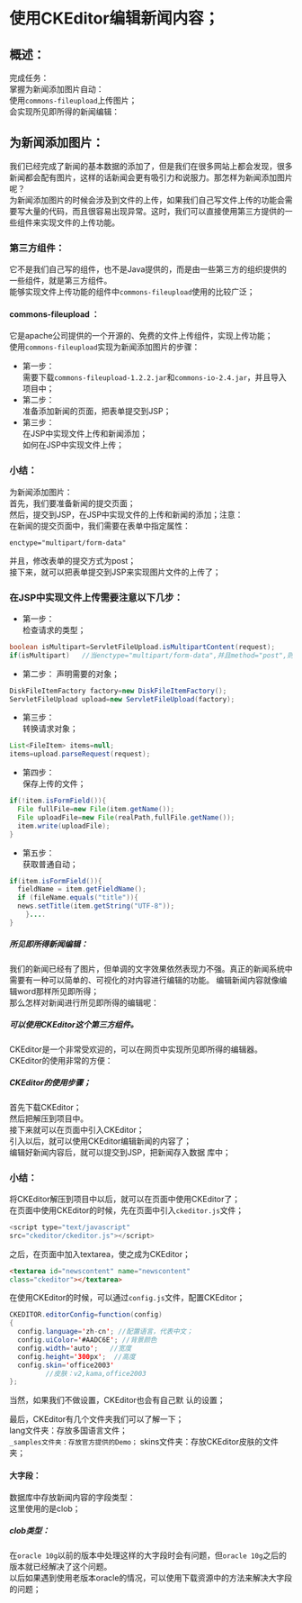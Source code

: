 # 使用CKEditor编辑新闻内容；
## 概述：  
完成任务：    
掌握为新闻添加图片自动：   
使用`commons-fileupload`上传图片；   
会实现所见即所得的新闻编辑：   

## 为新闻添加图片：
我们已经完成了新闻的基本数据的添加了，但是我们在很多网站上都会发现，很多新闻都会配有图片，这样的话新闻会更有吸引力和说服力。那怎样为新闻添加图片呢？  
为新闻添加图片的时候会涉及到文件的上传，如果我们自己写文件上传的功能会需要写大量的代码，而且很容易出现异常。这时，我们可以直接使用第三方提供的一些组件来实现文件的上传功能。   
### 第三方组件：   
它不是我们自己写的组件，也不是Java提供的，而是由一些第三方的组织提供的一些组件，就是第三方组件。   
能够实现文件上传功能的组件中`commons-fileupload`使用的比较广泛；        
####  commons-fileupload ：
它是apache公司提供的一个开源的、免费的文件上传组件，实现上传功能；  
使用`commons-fileupload`实现为新闻添加图片的步骤：      
- 第一步：   
需要下载`commons-fileupload-1.2.2.jar`和`commons-io-2.4.jar`，并且导入项目中；    
- 第二步：   
准备添加新闻的页面，把表单提交到JSP；    
- 第三步：   
在JSP中实现文件上传和新闻添加；     
如何在JSP中实现文件上传；    

### 小结：
为新闻添加图片：  
首先，我们要准备新闻的提交页面；   
然后，提交到JSP，在JSP中实现文件的上传和新闻的添加；注意：      
在新闻的提交页面中，我们需要在表单中指定属性：     
```
enctype="multipart/form-data"
```
并且，修改表单的提交方式为post；   
接下来，就可以把表单提交到JSP来实现图片文件的上传了；  
### 在JSP中实现文件上传需要注意以下几步：        
- 第一步：   
检查请求的类型；   
```java
boolean isMultipart=ServletFileUpload.isMultipartContent(request);
if(isMultipart)   //当enctype="multipart/form-data",并且method="post",则isMultipart为true；
```
- 第二步：
声明需要的对象；     
```java
DiskFileItemFactory factory=new DiskFileItemFactory();
ServletFileUpload upload=new ServletFileUpload(factory);
```
- 第三步：   
转换请求对象；
```java
List<FileItem> items=null;
items=upload.parseRequest(request);
```
- 第四步：   
保存上传的文件；    
```java
if(!item.isFormField()){
  File fullFile=new File(item.getName());
  File uploadFile=new File(realPath,fullFile.getName());
  item.write(uploadFile);
}
```
- 第五步：   
获取普通自动；    
```java
if(item.isFormField()){
  fieldName = item.getFieldName();
  if (fileName.equals("title")){
  news.setTitle(item.getString("UTF-8"));
    }....
}
```

##### 所见即所得新闻编辑：
我们的新闻已经有了图片，但单调的文字效果依然表现力不强。真正的新闻系统中需要有一种可以简单的、可视化的对内容进行编辑的功能。
编辑新闻内容就像编辑word那样所见即所得；  
那么怎样对新闻进行所见即所得的编辑呢：   
##### 可以使用CKEditor这个第三方组件。    
CKEditor是一个非常受欢迎的，可以在网页中实现所见即所得的编辑器。        
CKEditor的使用非常的方便：          
##### CKEditor的使用步骤；         
首先下载CKEditor；      
然后把解压到项目中。    
接下来就可以在页面中引入CKEditor；   
引入以后，就可以使用CKEditor编辑新闻的内容了；   
编辑好新闻内容后，就可以提交到JSP，把新闻存入数据 库中；       

### 小结：
将CKEditor解压到项目中以后，就可以在页面中使用CKEditor了；    
在页面中使用CKEditor的时候，先在页面中引入`ckeditor.js`文件；       
```javascript
<script type="text/javascript"
src="ckeditor/ckeditor.js"></script>
```
之后，在页面中加入textarea，使之成为CKEditor；      
```html
<textarea id="newscontent" name="newscontent"
class="ckeditor"></textarea>
```
在使用CKEditor的时候，可以通过`config.js`文件，配置CKEditor；   
```java
CKEDITOR.editorConfig=function(config)
{
  config.language='zh-cn'; //配置语言，代表中文；
  config.uiColor='#AADC6E'; //背景颜色
  config.width='auto';   //宽度
  config.height='300px';  //高度
  config.skin='office2003' 
         //皮肤：v2,kama,office2003
};
```
 当然，如果我们不做设置，CKEditor也会有自己默 认的设置；   
 
最后，CKEditor有几个文件夹我们可以了解一下；      
lang文件夹：存放多国语言文件；   
`_samples文件夹：存放官方提供的Demo；`
skins文件夹：存放CKEditor皮肤的文件夹；   


#### 大字段：
数据库中存放新闻内容的字段类型：   
这里使用的是clob；   
##### clob类型：
在`oracle 10g`以前的版本中处理这样的大字段时会有问题，但`oracle 10g`之后的版本就已经解决了这个问题。  
以后如果遇到使用老版本oracle的情况，可以使用下载资源中的方法来解决大字段的问题；     
